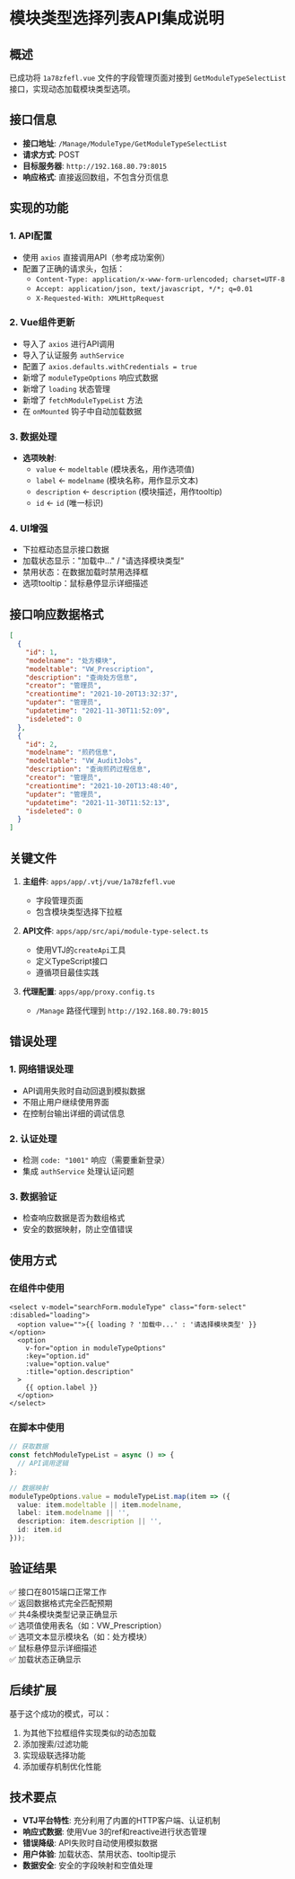 # 模块类型选择列表API集成说明

## 概述
已成功将 `1a78zfefl.vue` 文件的字段管理页面对接到 `GetModuleTypeSelectList` 接口，实现动态加载模块类型选项。

## 接口信息
- **接口地址**: `/Manage/ModuleType/GetModuleTypeSelectList`
- **请求方式**: POST
- **目标服务器**: `http://192.168.80.79:8015`
- **响应格式**: 直接返回数组，不包含分页信息

## 实现的功能

### 1. API配置
- 使用 `axios` 直接调用API（参考成功案例）
- 配置了正确的请求头，包括：
  - `Content-Type: application/x-www-form-urlencoded; charset=UTF-8`
  - `Accept: application/json, text/javascript, */*; q=0.01`
  - `X-Requested-With: XMLHttpRequest`

### 2. Vue组件更新
- 导入了 `axios` 进行API调用
- 导入了认证服务 `authService`
- 配置了 `axios.defaults.withCredentials = true`
- 新增了 `moduleTypeOptions` 响应式数据
- 新增了 `loading` 状态管理
- 新增了 `fetchModuleTypeList` 方法
- 在 `onMounted` 钩子中自动加载数据

### 3. 数据处理
- **选项映射**: 
  - `value` ← `modeltable` (模块表名，用作选项值)
  - `label` ← `modelname` (模块名称，用作显示文本)
  - `description` ← `description` (模块描述，用作tooltip)
  - `id` ← `id` (唯一标识)

### 4. UI增强
- 下拉框动态显示接口数据
- 加载状态显示："加载中..." / "请选择模块类型"
- 禁用状态：在数据加载时禁用选择框
- 选项tooltip：鼠标悬停显示详细描述

## 接口响应数据格式

```json
[
  {
    "id": 1,
    "modelname": "处方模块",
    "modeltable": "VW_Prescription",
    "description": "查询处方信息",
    "creator": "管理员",
    "creationtime": "2021-10-20T13:32:37",
    "updater": "管理员",
    "updatetime": "2021-11-30T11:52:09",
    "isdeleted": 0
  },
  {
    "id": 2,
    "modelname": "煎药信息",
    "modeltable": "VW_AuditJobs",
    "description": "查询煎药过程信息",
    "creator": "管理员",
    "creationtime": "2021-10-20T13:48:40",
    "updater": "管理员",
    "updatetime": "2021-11-30T11:52:13",
    "isdeleted": 0
  }
]
```

## 关键文件

1. **主组件**: `apps/app/.vtj/vue/1a78zfefl.vue`
   - 字段管理页面
   - 包含模块类型选择下拉框

2. **API文件**: `apps/app/src/api/module-type-select.ts`
   - 使用VTJ的`createApi`工具
   - 定义TypeScript接口
   - 遵循项目最佳实践

3. **代理配置**: `apps/app/proxy.config.ts`
   - `/Manage` 路径代理到 `http://192.168.80.79:8015`

## 错误处理

### 1. 网络错误处理
- API调用失败时自动回退到模拟数据
- 不阻止用户继续使用界面
- 在控制台输出详细的调试信息

### 2. 认证处理
- 检测 `code: "1001"` 响应（需要重新登录）
- 集成 `authService` 处理认证问题

### 3. 数据验证
- 检查响应数据是否为数组格式
- 安全的数据映射，防止空值错误

## 使用方式

### 在组件中使用
```vue
<select v-model="searchForm.moduleType" class="form-select" :disabled="loading">
  <option value="">{{ loading ? '加载中...' : '请选择模块类型' }}</option>
  <option 
    v-for="option in moduleTypeOptions" 
    :key="option.id" 
    :value="option.value"
    :title="option.description"
  >
    {{ option.label }}
  </option>
</select>
```

### 在脚本中使用
```typescript
// 获取数据
const fetchModuleTypeList = async () => {
  // API调用逻辑
};

// 数据映射
moduleTypeOptions.value = moduleTypeList.map(item => ({
  value: item.modeltable || item.modelname,
  label: item.modelname || '',
  description: item.description || '',
  id: item.id
}));
```

## 验证结果

✅ 接口在8015端口正常工作  
✅ 返回数据格式完全匹配预期  
✅ 共4条模块类型记录正确显示  
✅ 选项值使用表名（如：VW_Prescription）  
✅ 选项文本显示模块名（如：处方模块）  
✅ 鼠标悬停显示详细描述  
✅ 加载状态正确显示  

## 后续扩展

基于这个成功的模式，可以：
1. 为其他下拉框组件实现类似的动态加载
2. 添加搜索/过滤功能
3. 实现级联选择功能
4. 添加缓存机制优化性能

## 技术要点

- **VTJ平台特性**: 充分利用了内置的HTTP客户端、认证机制
- **响应式数据**: 使用Vue 3的ref和reactive进行状态管理
- **错误降级**: API失败时自动使用模拟数据
- **用户体验**: 加载状态、禁用状态、tooltip提示
- **数据安全**: 安全的字段映射和空值处理 
